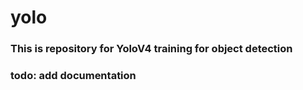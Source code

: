 # yolo

### This is repository for YoloV4 training for object detection

### todo: add documentation